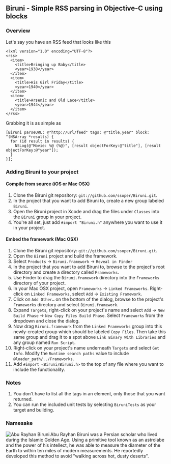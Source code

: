 ## Biruni - Simple RSS parsing in Objective-C using blocks

### Overview
Let's say you have an RSS feed that looks like this

    <?xml version="1.0" encoding="UTF-8"?>
    <rss>
      <item>
        <title>Bringing up Baby</title>
        <year>1938</year>
      </item>
      <item>
        <title>His Girl Friday</title>
        <year>1940</year>
      </item>
      <item>
        <title>Arsenic and Old Lace</title>
        <year>1944</year>
      </item>
    </rss>

Grabbing it is as simple as

    [Biruni parseURL: @"http://url/feed" tags: @"title,year" block: ^(NSArray *results) {
      for (id result in results) {
        NSLog(@"Movie: %@ (%@)", [result objectForKey:@"title"], [result objectForKey:@"year"]);
      }
    }];

### Adding Biruni to your project

#### Compile from source (iOS or Mac OSX)
1. Clone the Biruni git repository: `git://github.com/ssoper/Biruni.git`.
2. In the project that you want to add Biruni to, create a new group labeled `Biruni`.
3. Open the Biruni project in Xcode and drag the files under `Classes` into the `Biruni` group in your project.
4. You're all set, just add `#import "Biruni.h"` anywhere you want to use it in your project.

#### Embed the framework (Mac OSX)
1. Clone the Biruni git repository: `git://github.com/ssoper/Biruni.git`.
2. Open the `Biruni` project and build the framework.
3. Select `Products` &rarr; `Biruni.framework` &rarr; `Reveal in Finder`
4. In the project that you want to add Biruni to, browse to the project's root directory and create a directory called `Frameworks`.
5. Use Finder to drag the `Biruni.framework` directory into the `Frameworks` directory of your project.
6. In your Mac OSX project, open `Frameworks` &rarr; `Linked Frameworks`. Right-click on `Linked Frameworks`, select `Add` &rarr; `Existing Framework`.
5. Click on `Add Other…` on the bottom of the dialog, browse to the project's `Frameworks` directory and select `Biruni.framework`.
6. Expand `Targets`, right-click on your project's name and select `Add` &rarr; `New Build Phase` &rarr; `New Copy Files Build Phase`. Select `Frameworks` from the dropdown and close the dialog.
7. Now drag `Biruni.framework` from the `Linked Frameworks` group into this newly-created group which should be labeled `Copy Files`. Then take this same group and drag it to a spot above `Link Binary With Libraries` and any group named `Run Script`.
8. Right-click on your project's name underneath `Targets` and select `Get Info`. Modify the `Runtime search paths` value to include `@loader_path/../Frameworks`.
9. Add `#import <Biruni/Biruni.h>` to the top of any file where you want to include the functionality.

###  Notes
1. You don't have to list all the tags in an element, only those that you want returned.
2. You can run the included unit tests by selecting `BiruniTests` as your target and building.

### Namesake
<img src="http://upload.wikimedia.org/wikipedia/en/thumb/1/1e/Iran_Biruni.jpg/200px-Iran_Biruni.jpg" align="left" alt="Abu Rayhan Biruni" />
Abu Rayhan Biruni was a Persian scholar who lived during the Islamic Golden Age. Using a primitive tool known as an astrolabe and the power of his intellect, he was able to measure the diameter of the Earth to within ten miles of modern measurements. He reportedly developed this method to avoid "walking across hot, dusty deserts".

